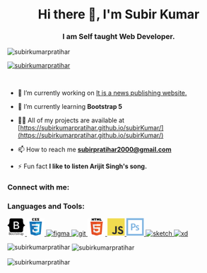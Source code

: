 <h1 align="center"> Hi there 👋, I'm Subir Kumar</h1>
<h3 align="center">I am Self taught Web Developer.</h3>

<p align="left"> <img src="https://komarev.com/ghpvc/?username=subirkumarpratihar&label=Profile%20views&color=0e75b6&style=flat" alt="subirkumarpratihar" /> </p>

<p align="left"> <a href=""><img src="https://github-profile-trophy.vercel.app/?username=subirkumarpratihar" alt="subirkumarpratihar" /></a> </p>

<p align="left"> <a href="https://twitter.com/" target="blank"><img src="https://img.shields.io/twitter/follow/?logo=twitter&style=for-the-badge" alt="" /></a> </p>

- 🔭 I’m currently working on [It is a news publishing website.](https://github.com/subirKumarPratihar/articlesFactory-12)

- 🌱 I’m currently learning **Bootstrap 5**

- 👨‍💻 All of my projects are available at [https://subirkumarpratihar.github.io/subirKumar/](https://subirkumarpratihar.github.io/subirKumar/)

- 📫 How to reach me **subirpratihar2000@gmail.com**

- ⚡ Fun fact **I like to listen Arijit Singh's song.**

<h3 align="left">Connect with me:</h3>
<p align="left">
</p>

<h3 align="left">Languages and Tools:</h3>
<p align="left"> <a href="https://getbootstrap.com" target="_blank" rel="noreferrer"> <img src="https://raw.githubusercontent.com/devicons/devicon/master/icons/bootstrap/bootstrap-plain-wordmark.svg" alt="bootstrap" width="40" height="40"/> </a> <a href="https://www.w3schools.com/css/" target="_blank" rel="noreferrer"> <img src="https://raw.githubusercontent.com/devicons/devicon/master/icons/css3/css3-original-wordmark.svg" alt="css3" width="40" height="40"/> </a> <a href="https://www.figma.com/" target="_blank" rel="noreferrer"> <img src="https://www.vectorlogo.zone/logos/figma/figma-icon.svg" alt="figma" width="40" height="40"/> </a> <a href="https://git-scm.com/" target="_blank" rel="noreferrer"> <img src="https://www.vectorlogo.zone/logos/git-scm/git-scm-icon.svg" alt="git" width="40" height="40"/> </a> <a href="https://www.w3.org/html/" target="_blank" rel="noreferrer"> <img src="https://raw.githubusercontent.com/devicons/devicon/master/icons/html5/html5-original-wordmark.svg" alt="html5" width="40" height="40"/> </a> <a href="https://developer.mozilla.org/en-US/docs/Web/JavaScript" target="_blank" rel="noreferrer"> <img src="https://raw.githubusercontent.com/devicons/devicon/master/icons/javascript/javascript-original.svg" alt="javascript" width="40" height="40"/> </a> <a href="https://www.photoshop.com/en" target="_blank" rel="noreferrer"> <img src="https://raw.githubusercontent.com/devicons/devicon/master/icons/photoshop/photoshop-line.svg" alt="photoshop" width="40" height="40"/> </a> <a href="https://www.sketch.com/" target="_blank" rel="noreferrer"> <img src="https://www.vectorlogo.zone/logos/sketchapp/sketchapp-icon.svg" alt="sketch" width="40" height="40"/> </a> <a href="https://www.adobe.com/products/xd.html" target="_blank" rel="noreferrer"> <img src="https://cdn.worldvectorlogo.com/logos/adobe-xd.svg" alt="xd" width="40" height="40"/> </a> </p>

<p><img align="left" src="https://github-readme-stats.vercel.app/api/top-langs?username=subirkumarpratihar&show_icons=true&locale=en&layout=compact" alt="subirkumarpratihar" /></p>

<p>&nbsp;<img align="center" src="https://github-readme-stats.vercel.app/api?username=subirkumarpratihar&show_icons=true&locale=en" alt="subirkumarpratihar" /></p>

<p><img align="center" src="https://github-readme-streak-stats.herokuapp.com/?user=subirkumarpratihar&" alt="subirkumarpratihar" /></p>
